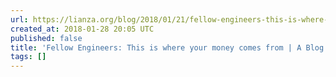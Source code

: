 ```yaml
---
url: https://lianza.org/blog/2018/01/21/fellow-engineers-this-is-where-your-money-comes-from/#comment-1254
created_at: 2018-01-28 20:05 UTC
published: false
title: 'Fellow Engineers: This is where your money comes from | A Blog'
tags: []
---
```



